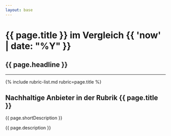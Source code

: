 ```yaml
---
layout: base
---
```

<div class="container py-4">
        <h1 class="h2">{{ page.title }} im Vergleich {{ 'now' | date: "%Y" }}</h1>
        <h2 class="lead text-muted">{{ page.headline }}</h2>
<hr class="my-3">
</div>
<div class="container">
    {% include rubric-list.md rubric=page.title %}    
    <h2 class="h4">Nachhaltige Anbieter in der Rubrik {{ page.title }}</h2>
    <p>{{ page.shortDescription }}</p>
    <p>{{ page.description }}</p>
</div>